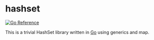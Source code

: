 # hashset

[![Go Reference](https://pkg.go.dev/badge/github.com/hnakamur/hashset.svg)](https://pkg.go.dev/github.com/hnakamur/hashset)

This is a trivial HashSet library written in [Go](https://go.dev/) using generics and map.
